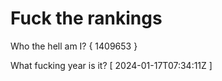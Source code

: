 # Fuck the rankings

Who the hell am I?
{ 1409653 }

What fucking year is it?
[ 2024-01-17T07:34:11Z ]
